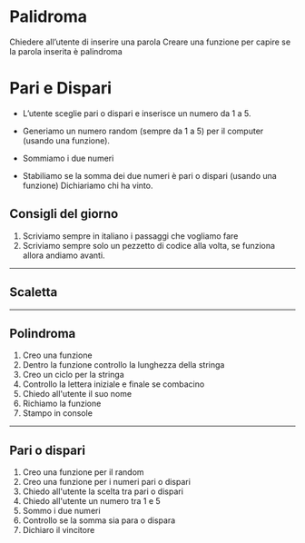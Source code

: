 # Palidroma

Chiedere all’utente di inserire una parola Creare una funzione per capire se la
parola inserita è palindroma

# Pari e Dispari

- L’utente sceglie pari o dispari e inserisce un numero da 1 a 5.

- Generiamo un numero random (sempre da 1 a 5) per il computer (usando una
  funzione).

- Sommiamo i due numeri

- Stabiliamo se la somma dei due numeri è pari o dispari (usando una funzione)
  Dichiariamo chi ha vinto.

## Consigli del giorno

1. Scriviamo sempre in italiano i passaggi che vogliamo fare
2. Scriviamo sempre solo un pezzetto di codice alla volta, se funziona allora
andiamo avanti.
<hr>

## Scaletta

<hr>

## Polindroma

1. Creo una funzione
1. Dentro la funzione controllo la lunghezza della stringa
1. Creo un ciclo per la stringa
1. Controllo la lettera iniziale e finale se combacino
1. Chiedo all'utente il suo nome
1. Richiamo la funzione
1. Stampo in console
<hr>

## Pari o dispari

1. Creo una funzione per il random
1. Creo una funzione per i numeri pari o dispari
1. Chiedo all'utente la scelta tra pari o dispari
1. Chiedo all'utente un numero tra 1 e 5
1. Sommo i due numeri
1. Controllo se la somma sia para o dispara
1. Dichiaro il vincitore
